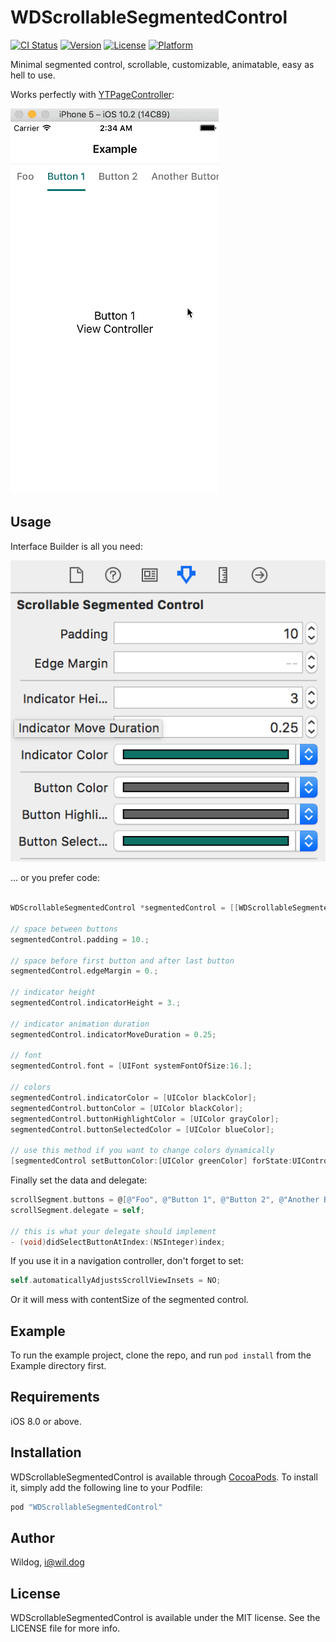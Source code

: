 # WDScrollableSegmentedControl

[![CI Status](http://img.shields.io/travis/Wildog/WDScrollableSegmentedControl.svg?style=flat)](https://travis-ci.org/Wildog/WDScrollableSegmentedControl)
[![Version](https://img.shields.io/cocoapods/v/WDScrollableSegmentedControl.svg?style=flat)](http://cocoapods.org/pods/WDScrollableSegmentedControl)
[![License](https://img.shields.io/cocoapods/l/WDScrollableSegmentedControl.svg?style=flat)](http://cocoapods.org/pods/WDScrollableSegmentedControl)
[![Platform](https://img.shields.io/cocoapods/p/WDScrollableSegmentedControl.svg?style=flat)](http://cocoapods.org/pods/WDScrollableSegmentedControl)

Minimal segmented control, scrollable, customizable, animatable, easy as hell to use.

Works perfectly with [YTPageController](https://github.com/yeatse/YTPageController):

![Screenshot](screenshot.gif)

## Usage

Interface Builder is all you need:

![IB](ibinspectable.png)

... or you prefer code:

```Objective-C

WDScrollableSegmentedControl *segmentedControl = [[WDScrollableSegmentedControl alloc] initWithFrame:frame];

// space between buttons
segmentedControl.padding = 10.;

// space before first button and after last button
segmentedControl.edgeMargin = 0.;

// indicator height
segmentedControl.indicatorHeight = 3.;

// indicator animation duration
segmentedControl.indicatorMoveDuration = 0.25;

// font
segmentedControl.font = [UIFont systemFontOfSize:16.];

// colors
segmentedControl.indicatorColor = [UIColor blackColor];
segmentedControl.buttonColor = [UIColor blackColor];
segmentedControl.buttonHighlightColor = [UIColor grayColor];
segmentedControl.buttonSelectedColor = [UIColor blueColor];

// use this method if you want to change colors dynamically
[segmentedControl setButtonColor:[UIColor greenColor] forState:UIControlStateNormal];

```

Finally set the data and delegate:

```Objective-C
scrollSegment.buttons = @[@"Foo", @"Button 1", @"Button 2", @"Another Button", @"Bar", @"Button Again", @"Finally"];
scrollSegment.delegate = self;

// this is what your delegate should implement
- (void)didSelectButtonAtIndex:(NSInteger)index;
```

If you use it in a navigation controller, don't forget to set:

```Objective-C
self.automaticallyAdjustsScrollViewInsets = NO;
```

Or it will mess with contentSize of the segmented control.

## Example

To run the example project, clone the repo, and run `pod install` from the Example directory first.

## Requirements

iOS 8.0 or above.

## Installation

WDScrollableSegmentedControl is available through [CocoaPods](http://cocoapods.org). To install
it, simply add the following line to your Podfile:

```ruby
pod "WDScrollableSegmentedControl"
```

## Author

Wildog, i@wil.dog

## License

WDScrollableSegmentedControl is available under the MIT license. See the LICENSE file for more info.
